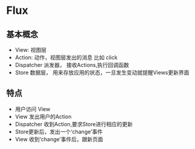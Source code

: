  # Flux

 ## 基本概念
  * View: 视图层
  * Action: 动作，视图层发出的消息 比如 click
  * Dispatcher 派发器， 接收Actions,执行回调函数
  * Store 数据层， 用来存放应用的状态，一旦发生变动就提醒Views更新界面

 ## 特点
  * 用户访问 View
  * View 发出用户的Action
  * Dispatcher 收到Action,要求Store进行相应的更新
  * Store更新后，发出一个‘change’事件
  * View 收到‘change’事件后，跟新页面